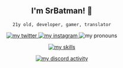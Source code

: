 <div align="center">
	<h2>I'm SrBatman! 🦇</h2>
	<p><code>21y old, developer, gamer, translator</code></p>
	<a href="https://x.com/__MrAsshole__">
		<img alt="my twitter" src="https://img.shields.io/static/v1?label=my%20twitter%3A&message=@__MrAsshole__&color=0e0e0e&logo=X" />
	</a>
	<a href="https://www.instagram.com/hector.olivares_/">
		<img alt="my instagram" src="https://img.shields.io/static/v1?label=my%20instagram%3A&message=@hector.olivares_&color=E4405F&logo=Instagram" />
	</a>
	<img alt="my pronouns" src="https://img.shields.io/endpoint?color=%23fff&label=my%20pronouns%3A&logo=handshake&logoColor=%23fff&url=https%3A%2F%2Fpronoundb.org%2Fshields%2F6396950f95ed6674fbc90f12" />
	<p align="center">
		<a href="https://skillicons.dev">
			<img alt="my skills" src="https://skillicons.dev/icons?i=vscode,vite,vercel,unity,ts,laravel,stackoverflow,sqlite,sass,regex,redis,react,py,powershell,ps,nodejs,nginx,nextjs,mysql,mongodb,maven,md,linux,kotlin,js,java,idea,html,heroku,go,gradle,github,githubactions,git,gcp,express,eclipse,docker,bots,discord,deno,css,cloudflare,bootstrap,androidstudio" />
		</a>
	</p>
	<a href="https://discord.com/users/395448252528459777">
		<img alt="my discord activity" src="https://lanyard.cnrad.dev/api/395448252528459777" />
	</a>
</div>
